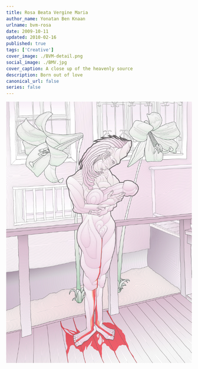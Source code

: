 ```yaml
---
title: Rosa Beata Vergine Maria
author_name: Yonatan Ben Knaan
urlname: bvm-rosa
date: 2009-10-11
updated: 2010-02-16
published: true
tags: ['Creative']
cover_image: ./BVM-detail.png
social_image: ./BMV.jpg
cover_caption: A close up of the heavenly source
description: Born out of love
canonical_url: false
series: false
---
```


![bvm](./BVM.jpg)













